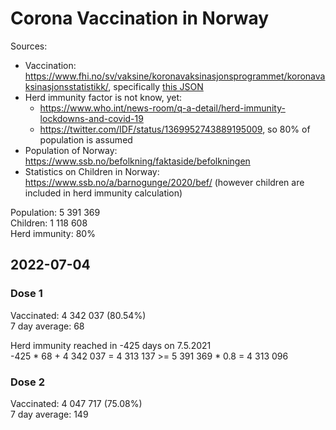 # Corona Vaccination in Norway

Sources:

- Vaccination: <https://www.fhi.no/sv/vaksine/koronavaksinasjonsprogrammet/koronavaksinasjonsstatistikk/>, specifically [this JSON](https://www.fhi.no/api/chartdata/api/99119)
- Herd immunity factor is not know, yet:
  - <https://www.who.int/news-room/q-a-detail/herd-immunity-lockdowns-and-covid-19>
  - <https://twitter.com/IDF/status/1369952743889195009>, so 80% of population is assumed
- Population of Norway: <https://www.ssb.no/befolkning/faktaside/befolkningen>
- Statistics on Children in Norway: https://www.ssb.no/a/barnogunge/2020/bef/ (however children are included in herd immunity calculation)

Population: 5 391 369  
Children: 1 118 608  
Herd immunity: 80%  

## 2022-07-04

### Dose 1

Vaccinated: 4 342 037 (80.54%)  
7 day average: 68

Herd immunity reached in -425 days on 7.5.2021  
-425 * 68 + 4 342 037 = 4 313 137 >= 5 391 369 * 0.8 = 4 313 096

### Dose 2

Vaccinated: 4 047 717 (75.08%)  
7 day average: 149

